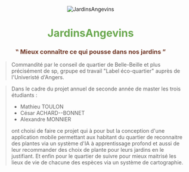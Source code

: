 <div align="center" style="text-align: center;">

![JardinsAngevins](https://avatars.githubusercontent.com/u/116069830?s=400&u=d1e3f80b6441f40bc7a1f21ab9d8eecd12a08bb7&v=4)

<h1 color="#6AA84F" style="color: #6AA84F; font-weight: bold;"> JardinsAngevins </h1>

<h3 color="#703826" style="color: #703826;; font-weight: bold;"> ‟ Mieux connaître ce qui pousse dans nos jardins ” </h3>

</div>

> Commandité par le conseil de quartier de Belle-Beille et plus précisément de sp, grpupe ed travail "Label éco-quartier" auprès de l'Univeristé d'Angers.

> Dans le cadre du projet annuel de seconde année de master les trois étudiants :
>   - Mathieu TOULON
> 	- César ACHARD--BONNET
>	- Alexandre MONNIER 
>
> ont choisi de faire ce projet qui à pour but la conception d'une application mobile permettant aux habitant du quartier de reconnaitre des plantes via un système d'IA à apprentissage profond et aussi de leur recommander des choix de plante pour leurs jardins en le justifiant. Et enfin pour le quartier de suivre pour mieux maitrisé les lieux de vie de chacune des espèces via un système de cartographie.
